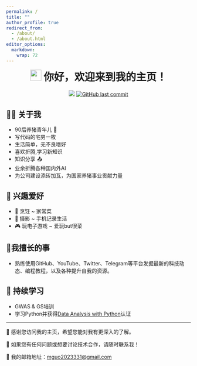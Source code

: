 ```yaml
---
permalink: /
title: ""
author_profile: true
redirect_from: 
  - /about/
  - /about.html
editor_options: 
  markdown: 
    wrap: 72
---
```


<h1 align="center" style="margin-top: 0;">

<img src="https://emojis.slackmojis.com/emojis/images/1531849430/4246/blob-sunglasses.gif?1531849430" width="30"/>
你好，欢迎来到我的主页！

</h1>

<p align="center">
<img src="https://img.shields.io/badge/gender-%F0%9F%A4%B5 gentleman-critical"/>
<a href="#"><img src="https://img.shields.io/github/last-commit/tony2015116/tony2015116.github.io" alt="GitHub last commit"/></a>
</p>

## 🙋🏻 关于我 

- 90后养猪青年儿 🐷
- 写代码的宅男一枚
- 生活简单，无不良嗜好
- 喜欢折腾,学习新知识
- 知识分享 📤
- 业余折腾各种国内外AI
- 为公司建设添砖加瓦，为国家养猪事业贡献力量

## 🎈 兴趣爱好

- 🍳 烹饪 ~ 家常菜
- 📸 摄影 ~ 手机记录生活
- 🎮 玩电子游戏 ~ 爱玩but很菜

##  🌟我擅长的事

- 熟练使用GitHub、YouTube、Twitter、Telegram等平台发掘最新的科技动态、编程教程，以及各种提升自我的资源。

## 🌱 持续学习

- GWAS & GS培训
- 学习Python并获得[Data Analysis with Python](https://www.freecodecamp.org/certification/guomeng/data-analysis-with-python-v7)认证


---

🙏 感谢您访问我的主页，希望您能对我有更深入的了解。

🤝 如果您有任何问题或想要讨论技术合作，请随时联系我！

📧 我的邮箱地址：[mguo2023331@gmail.com](mailto:mguo2023331@gmail.com)









